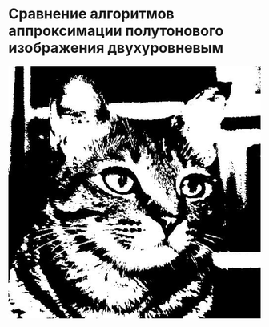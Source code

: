 # Сравнение алгоритмов аппроксимации полутонового изображения двухуровневым
![alt text](https://github.com/ramazan-bagaev/computer_graphic/blob/master/2/thresholding/processed.cat.jpg?raw=true)
